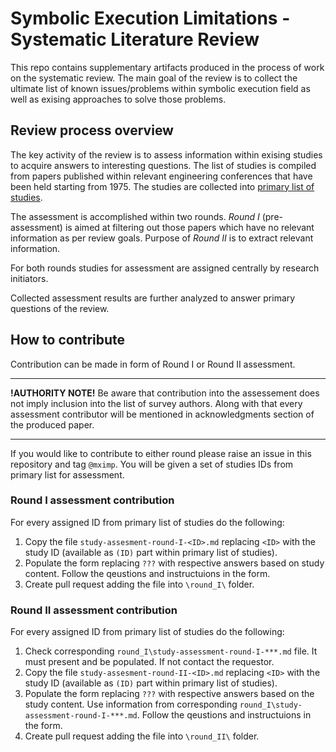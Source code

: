 # Symbolic Execution Limitations - Systematic Literature Review

This repo contains supplementary artifacts produced in the process of work on the systematic review.
The main goal of the review is to collect the ultimate list of known issues/problems within symbolic 
execution field as well as exising approaches to solve those problems.

## Review process overview

The key activity of the review is to assess information within exising studies to acquire answers
to interesting questions. The list of studies is compiled from papers published within relevant engineering 
conferences that have been held starting from 1975. The studies are collected into [primary list of studies](/primary-list-of-studies.md). 

The assessment is accomplished within two rounds. _Round I_ (pre-assessment) is aimed at filtering out those
papers which have no relevant information as per review goals. Purpose of _Round II_ is to extract relevant
information.

For both rounds studies for assessment are assigned centrally by research initiators.

Collected assessment results are further analyzed to answer primary questions of the review.

## How to contribute

Contribution can be made in form of Round I or Round II assessment.

---
**!AUTHORITY NOTE!** Be aware that contribution into the assessement does not imply inclusion into the list of survey authors. Along with that every assessment contributor will be mentioned in acknowledgments section of the produced paper.

---

If you would like to contribute to either round please raise an issue in this repository and tag `@mximp`. You will be given a set of studies IDs from primary list for assessment.

### Round I assessment contribution
For every assigned ID from primary list of studies do the following:
1. Copy the file `study-assesment-round-I-<ID>.md` replacing `<ID>` with the study ID (available as `(ID)` part within primary list of studies).
2. Populate the form replacing `???` with respective answers based on study content. Follow the qeustions and instructuions in the form.
3. Create pull request adding the file into `\round_I\` folder.

### Round II assessment contribution
For every assigned ID from primary list of studies do the following:
1. Check corresponding `round_I\study-assessment-round-I-***.md` file. It must present and be populated. If not contact the requestor.
1. Copy the file `study-assesment-round-II-<ID>.md` replacing `<ID>` with the study ID (available as `(ID)` part within primary list of studies).
2. Populate the form replacing `???` with respective answers based on the study content. Use information from corresponding `round_I\study-assessment-round-I-***.md`. Follow the qeustions and instructuions in the form.
3. Create pull request adding the file into `\round_II\` folder.
